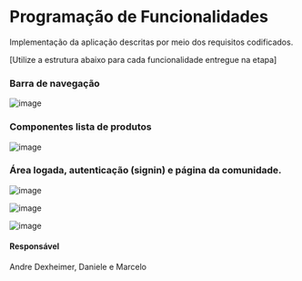 # Programação de Funcionalidades

Implementação da aplicação descritas por meio dos requisitos codificados. 

[Utilize a estrutura abaixo para cada funcionalidade entregue na etapa]

### Barra de navegação

![image](https://github.com/ICEI-PUC-Minas-PMV-ADS/pmv-ads-2024-1-e1-proj-web-t4-ceramica/assets/29122909/3e5b2884-b280-48ca-a3f4-cdfefb29551a)

### Componentes lista de produtos

![image](https://github.com/ICEI-PUC-Minas-PMV-ADS/pmv-ads-2024-1-e1-proj-web-t4-ceramica/assets/29122909/29e1bb25-4a90-4b0e-947a-fadf0f9e5398)

### Área logada, autenticação (signin) e página da comunidade.

![image](https://github.com/ICEI-PUC-Minas-PMV-ADS/pmv-ads-2024-1-e1-proj-web-t4-ceramica/assets/29122909/8a670ae5-8c4a-4caa-8509-a710def5c363)


![image](https://github.com/ICEI-PUC-Minas-PMV-ADS/pmv-ads-2024-1-e1-proj-web-t4-ceramica/assets/29122909/0e9e476b-9afe-4eb2-b801-4ccfc9f6081b)


![image](https://github.com/ICEI-PUC-Minas-PMV-ADS/pmv-ads-2024-1-e1-proj-web-t4-ceramica/assets/29122909/9dbc7156-159e-4bf5-8b60-fad1efdbd471)


#### Responsável

Andre Dexheimer, Daniele e Marcelo


